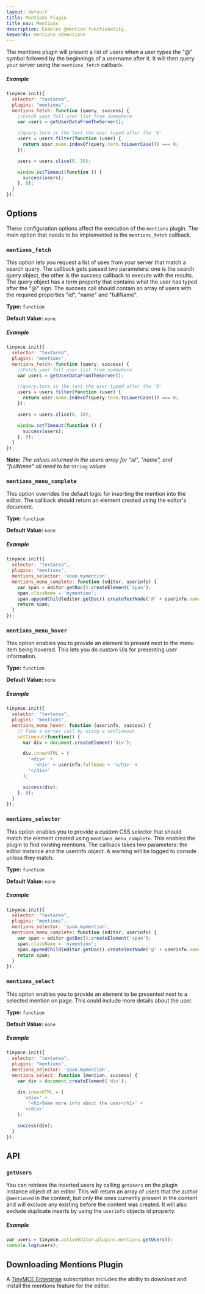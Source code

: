 ```yaml
---
layout: default
title: Mentions Plugin
title_nav: Mentions
description: Enables @mention functionality.
keywords: mentions atmentions
---
```


The mentions plugin will present a list of users when a user types the "@" symbol followed by the beginnings of a username after it. It will then query your server using the `mentions_fetch` callback.

##### Example
```javascript
tinymce.init({
  selector: "textarea",
  plugins: "mentions",
  mentions_fetch: function (query, success) {
	//Fetch your full user list from somewhere
	var users = getUserDataFromTheServer();

	//query.term is the text the user typed after the '@'
	users = users.filter(function (user) {
	  return user.name.indexOf(query.term.toLowerCase()) === 0;
	});

	users = users.slice(0, 10);

	window.setTimeout(function () {
	  success(users);
	}, 0);
  }
});
```

## Options

These configuration options affect the execution of the `mentions` plugin. The main option that needs to be implemented is the `mentions_fetch` callback.

### `mentions_fetch`

This option lets you request a list of uses from your server that match a search query. The callback gets passed two parameters: one is the search query object, the other is the success callback to execute with the results. The query object has a term property that contains what the user has typed after the "@" sign. The success call should contain an array of users with the required properties "id", "name" and "fullName".

**Type:** `function`

**Default Value:** `none`

##### Example

```js
tinymce.init({
  selector: "textarea",
  plugins: "mentions",
  mentions_fetch: function (query, success) {
	//Fetch your full user list from somewhere
	var users = getUserDataFromTheServer();

	//query.term is the text the user typed after the '@'
	users = users.filter(function (user) {
	  return user.name.indexOf(query.term.toLowerCase()) === 0;
	});

	users = users.slice(0, 10);

	window.setTimeout(function () {
	  success(users);
	}, 0);
  }
});
```

**Note:**  *The values returned in the users array for "id", "name", and "fullName" all need to be* `String` *values*

### `mentions_menu_complete`

This option overrides the default logic for inserting the mention into the editor. The callback should return an element created using the editor's document.

**Type:** `function`

**Default Value:** `none`

##### Example

```js
tinymce.init({
  selector: "textarea",
  plugins: "mentions",
  mentions_selector: 'span.mymention',
  mentions_menu_complete: function (editor, userinfo) {
	var span = editor.getDoc().createElement('span');
	span.className = 'mymention';
	span.appendChild(editor.getDoc().createTextNode('@' + userinfo.name));
	return span;
  }
});
```

### `mentions_menu_hover`

This option enables you to provide an element to present next to the menu item being hovered. This lets you do custom UIs for presenting user information.

**Type:** `function`

**Default Value:** `none`

##### Example

```js
tinymce.init({
  selector: "textarea",
  plugins: "mentions",
  mentions_menu_hover: function (userinfo, success) {
	// Fake a server call by using a setTimeout
	setTimeout(function() {
	  var div = document.createElement('div');

	  div.innerHTML = (
		'<div>' +
		  '<h1>' + userinfo.fullName + '</h1>' +
		'</div>'
	  );

	  success(div);
	}, 0);
  }
});
```

### `mentions_selector`

This option enables you to provide a custom CSS selector that should match the element created using `mentions_menu_complete`. This enables the plugin to find existing mentions. The callback takes two parameters: the editor instance and the userinfo object. A warning will be logged to console unless they match.

**Type:** `function`

**Default Value:** `none`

##### Example

```js
tinymce.init({
  selector: "textarea",
  plugins: "mentions",
  mentions_selector: 'span.mymention',
  mentions_menu_complete: function (editor, userinfo) {
	var span = editor.getDoc().createElement('span');
	span.className = 'mymention';
	span.appendChild(editor.getDoc().createTextNode('@' + userinfo.name));
	return span;
  }
});
```

### `mentions_select`

This option enables you to provide an element to be presented next to a selected mention on page. This could include more details about the user.

**Type:** `function`

**Default Value:** `none`

##### Example

```js
tinymce.init({
  selector: "textarea",
  plugins: "mentions",
  mentions_selector: 'span.mymention',
  mentions_select: function (mention, success) {
	var div = document.createElement('div');

	div.innerHTML = (
	  '<div>' +
		'<h1>Some more info about the user</h1>' +
	  '</div>'
	);

	success(div);
  }
});
```

## API

### `getUsers`

You can retrieve the inserted users by calling `getUsers` on the plugin instance object of an editor. This will return an array of users that the author `@mentioned` in the content, but only the ones currently present in the content and will exclude any existing before the content was created. It will also exclude duplicate inserts by using the `userinfo` objects id property.

##### Example

```js
var users = tinymce.activeEditor.plugins.mentions.getUsers();
console.log(users);
```

## Downloading Mentions Plugin

A [TinyMCE Enterprise](https://www.tinymce.com/pricing/) subscription includes the ability to download and install the mentions feature for the editor.
